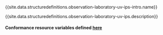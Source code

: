 {{site.data.structuredefinitions.observation-laboratory-uv-ips-intro.name}}

{{site.data.structuredefinitions.observation-laboratory-uv-ips.description}}

#### Conformance resource variables defined [here](http://wiki.hl7.org/index.php?title=IG_Publisher_Documentation#Jekyll)
